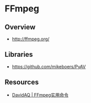 # FFmpeg


## Overview

- http://ffmpeg.org/


## Libraries

- https://github.com/mikeboers/PyAV


## Resources

- [DavidAQ | FFmpeg实用命令](http://davidaq.com/tutorial/2014/11/20/ffmpeg-commands.html)
